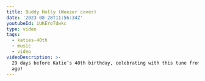```yaml
---
title: Buddy Holly (Weezer cover)
date: '2023-08-28T11:56:34Z'
youtubeId: iUKEYoTdwkc
type: video
tags:
  - katies-40th
  - music
  - video
videoDescription: >-
  29 days before Katie’s 40th birthday, celebrating with this tune from 29 years
  ago!
---
```


